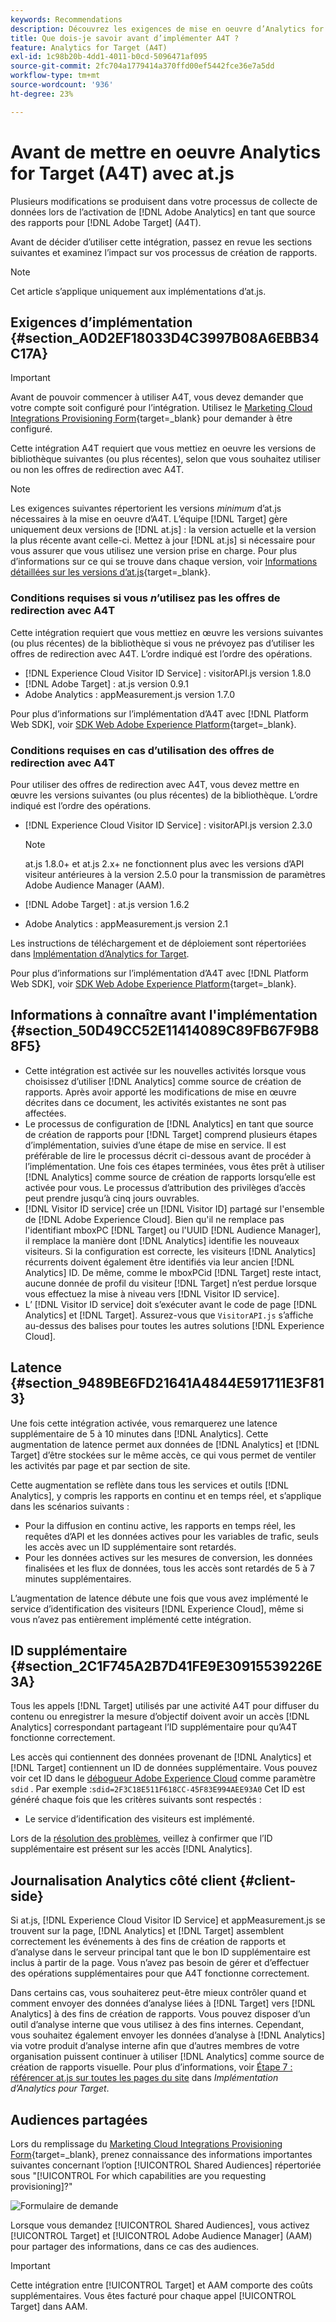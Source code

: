 ```yaml
---
keywords: Recommendations
description: Découvrez les exigences de mise en oeuvre d’Analytics for [!DNL Target] (A4T) et ce que vous devez prendre en compte avant de mettre en oeuvre cette intégration.
title: Que dois-je savoir avant d’implémenter A4T ?
feature: Analytics for Target (A4T)
exl-id: 1c98b20b-4dd1-4011-b0cd-5096471af095
source-git-commit: 2fc704a1779414a370ffd00ef5442fce36e7a5dd
workflow-type: tm+mt
source-wordcount: '936'
ht-degree: 23%

---
```


# Avant de mettre en oeuvre Analytics for Target (A4T) avec at.js

Plusieurs modifications se produisent dans votre processus de collecte de données lors de l’activation de [!DNL Adobe Analytics] en tant que source des rapports pour [!DNL Adobe Target] (A4T).

Avant de décider d’utiliser cette intégration, passez en revue les sections suivantes et examinez l’impact sur vos processus de création de rapports.

>[!NOTE]
>
>Cet article s’applique uniquement aux implémentations d’at.js.

## Exigences d’implémentation {#section_A0D2EF18033D4C3997B08A6EBB34C17A}

>[!IMPORTANT]
>
>Avant de pouvoir commencer à utiliser A4T, vous devez demander que votre compte soit configuré pour l’intégration. Utilisez le [Marketing Cloud Integrations Provisioning Form](https://survey.adobe.com/jfe/form/SV_ekBHTLSoP5Zki2y){target=_blank} pour demander à être configuré.

Cette intégration A4T requiert que vous mettiez en oeuvre les versions de bibliothèque suivantes (ou plus récentes), selon que vous souhaitez utiliser ou non les offres de redirection avec A4T.

>[!NOTE]
>
>Les exigences suivantes répertorient les versions *minimum* d’at.js nécessaires à la mise en oeuvre d’A4T. L’équipe [!DNL Target] gère uniquement deux versions de [!DNL at.js] : la version actuelle et la version la plus récente avant celle-ci. Mettez à jour [!DNL at.js] si nécessaire pour vous assurer que vous utilisez une version prise en charge. Pour plus d’informations sur ce qui se trouve dans chaque version, voir [Informations détaillées sur les versions d’at.js](https://experienceleague.adobe.com/docs/target-dev/developer/client-side/at-js-implementation/target-atjs-versions.html?lang=fr){target=_blank}.

### Conditions requises si vous *n*’utilisez pas les offres de redirection avec A4T

Cette intégration requiert que vous mettiez en œuvre les versions suivantes (ou plus récentes) de la bibliothèque si vous ne prévoyez pas d’utiliser les offres de redirection avec A4T. L’ordre indiqué est l’ordre des opérations.

* [!DNL Experience Cloud Visitor ID Service] : visitorAPI.js version 1.8.0
* [!DNL Adobe Target] : at.js version 0.9.1
* Adobe Analytics : appMeasurement.js version 1.7.0

Pour plus d’informations sur l’implémentation d’A4T avec [!DNL Platform Web SDK], voir [SDK Web Adobe Experience Platform](https://experienceleague.corp.adobe.com/docs/target-dev/developer/client-side/aep-web-sdk.html?lang=fr){target=_blank}.

### Conditions requises en cas d’utilisation des offres de redirection avec A4T

Pour utiliser des offres de redirection avec A4T, vous devez mettre en œuvre les versions suivantes (ou plus récentes) de la bibliothèque. L’ordre indiqué est l’ordre des opérations.

* [!DNL Experience Cloud Visitor ID Service] : visitorAPI.js version 2.3.0

  >[!NOTE]
  >
  >at.js 1.8.0+ et at.js 2.x+ ne fonctionnent plus avec les versions d’API visiteur antérieures à la version 2.5.0 pour la transmission de paramètres Adobe Audience Manager (AAM).

* [!DNL Adobe Target] : at.js version 1.6.2

* Adobe Analytics : appMeasurement.js version 2.1

Les instructions de téléchargement et de déploiement sont répertoriées dans [Implémentation d’Analytics for Target](/help/main/c-integrating-target-with-mac/a4t/a4timplementation.md).

Pour plus d’informations sur l’implémentation d’A4T avec [!DNL Platform Web SDK], voir [SDK Web Adobe Experience Platform](https://experienceleague.corp.adobe.com/docs/target-dev/developer/client-side/aep-web-sdk.html?lang=fr){target=_blank}.

## Informations à connaître avant l&#39;implémentation {#section_50D49CC52E11414089C89FB67F9B88F5}

* Cette intégration est activée sur les nouvelles activités lorsque vous choisissez d’utiliser [!DNL Analytics] comme source de création de rapports. Après avoir apporté les modifications de mise en œuvre décrites dans ce document, les activités existantes ne sont pas affectées.
* Le processus de configuration de [!DNL Analytics] en tant que source de création de rapports pour [!DNL Target] comprend plusieurs étapes d’implémentation, suivies d’une étape de mise en service. Il est préférable de lire le processus décrit ci-dessous avant de procéder à l’implémentation. Une fois ces étapes terminées, vous êtes prêt à utiliser [!DNL Analytics] comme source de création de rapports lorsqu’elle est activée pour vous. Le processus d’attribution des privilèges d’accès peut prendre jusqu’à cinq jours ouvrables.
* [!DNL Visitor ID service] crée un [!DNL Visitor ID] partagé sur l&#39;ensemble de [!DNL Adobe Experience Cloud]. Bien qu&#39;il ne remplace pas l&#39;identifiant mboxPC [!DNL Target] ou l&#39;UUID [!DNL Audience Manager], il remplace la manière dont [!DNL Analytics] identifie les nouveaux visiteurs. Si la configuration est correcte, les visiteurs [!DNL Analytics] récurrents doivent également être identifiés via leur ancien [!DNL Analytics] ID. De même, comme le mboxPCid [!DNL Target] reste intact, aucune donnée de profil du visiteur [!DNL Target] n’est perdue lorsque vous effectuez la mise à niveau vers [!DNL Visitor ID service].
* L’ [!DNL Visitor ID service] doit s’exécuter avant le code de page [!DNL Analytics] et [!DNL Target]. Assurez-vous que `VisitorAPI.js` s’affiche au-dessus des balises pour toutes les autres solutions [!DNL Experience Cloud].

## Latence {#section_9489BE6FD21641A4844E591711E3F813}

Une fois cette intégration activée, vous remarquerez une latence supplémentaire de 5 à 10 minutes dans [!DNL Analytics]. Cette augmentation de latence permet aux données de [!DNL Analytics] et [!DNL Target] d’être stockées sur le même accès, ce qui vous permet de ventiler les activités par page et par section de site.

Cette augmentation se reflète dans tous les services et outils [!DNL Analytics], y compris les rapports en continu et en temps réel, et s’applique dans les scénarios suivants :

* Pour la diffusion en continu active, les rapports en temps réel, les requêtes d’API et les données actives pour les variables de trafic, seuls les accès avec un ID supplémentaire sont retardés.
* Pour les données actives sur les mesures de conversion, les données finalisées et les flux de données, tous les accès sont retardés de 5 à 7 minutes supplémentaires.

L’augmentation de latence débute une fois que vous avez implémenté le service d’identification des visiteurs [!DNL Experience Cloud], même si vous n’avez pas entièrement implémenté cette intégration.

## ID supplémentaire {#section_2C1F745A2B7D41FE9E30915539226E3A}

Tous les appels [!DNL Target] utilisés par une activité A4T pour diffuser du contenu ou enregistrer la mesure d’objectif doivent avoir un accès [!DNL Analytics] correspondant partageant l’ID supplémentaire pour qu’A4T fonctionne correctement.

Les accès qui contiennent des données provenant de [!DNL Analytics] et [!DNL Target] contiennent un ID de données supplémentaire. Vous pouvez voir cet ID dans le [débogueur Adobe Experience Cloud](https://experienceleague.adobe.com/docs/debugger/using/experience-cloud-debugger.html?lang=fr) comme paramètre `sdid` . Par exemple :`sdid=2F3C18E511F618CC-45F83E994AEE93A0` Cet ID est généré chaque fois que les critères suivants sont respectés :

* Le service d’identification des visiteurs est implémenté.

Lors de la [résolution des problèmes](/help/main/c-integrating-target-with-mac/a4t/c-a4t-troubleshooting/a4t-troubleshooting.md), veillez à confirmer que l’ID supplémentaire est présent sur les accès [!DNL Analytics].

## Journalisation Analytics côté client {#client-side}

Si at.js, [!DNL Experience Cloud Visitor ID Service] et appMeasurement.js se trouvent sur la page, [!DNL Analytics] et [!DNL Target] assemblent correctement les événements à des fins de création de rapports et d’analyse dans le serveur principal tant que le bon ID supplémentaire est inclus à partir de la page. Vous n’avez pas besoin de gérer et d’effectuer des opérations supplémentaires pour que A4T fonctionne correctement.

Dans certains cas, vous souhaiterez peut-être mieux contrôler quand et comment envoyer des données d’analyse liées à [!DNL Target] vers [!DNL Analytics] à des fins de création de rapports. Vous pouvez disposer d’un outil d’analyse interne que vous utilisez à des fins internes. Cependant, vous souhaitez également envoyer les données d’analyse à [!DNL Analytics] via votre produit d’analyse interne afin que d’autres membres de votre organisation puissent continuer à utiliser [!DNL Analytics] comme source de création de rapports visuelle. Pour plus d’informations, voir [Étape 7 : référencer at.js sur toutes les pages du site](/help/main/c-integrating-target-with-mac/a4t/a4timplementation.md#step7) dans *Implémentation d’Analytics pour Target*.

## Audiences partagées

Lors du remplissage du [ Marketing Cloud Integrations Provisioning Form](https://survey.adobe.com/jfe/form/SV_ekBHTLSoP5Zki2y){target=_blank}, prenez connaissance des informations importantes suivantes concernant l’option [!UICONTROL Shared Audiences] répertoriée sous &quot;[!UICONTROL For which capabilities are you requesting provisioning]?&quot;

![Formulaire de demande](/help/main/c-integrating-target-with-mac/a4t/assets/request-form.png)

Lorsque vous demandez [!UICONTROL Shared Audiences], vous activez [!UICONTROL Target] et [!UICONTROL Adobe Audience Manager] (AAM) pour partager des informations, dans ce cas des audiences.

>[!IMPORTANT]
>
>Cette intégration entre [!UICONTROL Target] et AAM comporte des coûts supplémentaires. Vous êtes facturé pour chaque appel [!UICONTROL Target] dans AAM.
